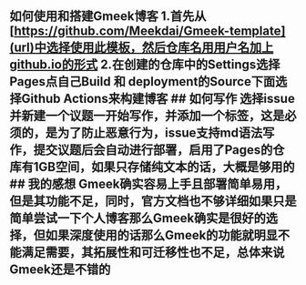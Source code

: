 ## 如何使用和搭建Gmeek博客 1.首先从[https://github.com/Meekdai/Gmeek-template](url)中选择使用此模板，然后仓库名用用户名加上github.io的形式 2.在创建的仓库中的Settings选择Pages点自己Build 和 deployment的Source下面选择Github Actions来构建博客 ## 如何写作 选择issue并新建一个议题一开始写作，并添加一个标签，这是必须的，是为了防止恶意行为，issue支持md语法写作，提交议题后会自动进行部署，启用了Pages的仓库有1GB空间，如果只存储纯文本的话，大概是够用的 ## 我的感想 Gmeek确实容易上手且部署简单易用，但是其功能不足，同时，官方文档也不够详细如果只是简单尝试一下个人博客那么Gmeek确实是很好的选择，但如果深度使用的话那么Gmeek的功能就明显不能满足需要，其拓展性和可迁移性也不足，总体来说Gmeek还是不错的